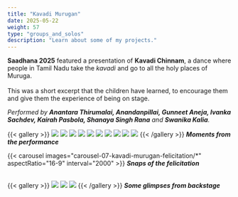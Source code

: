```yaml
---
title: "Kavadi Murugan"
date: 2025-05-22
weight: 57
type: "groups_and_solos"
description: "Learn about some of my projects."
---
```

**Saadhana 2025** featured a presentation of **Kavadi Chinnam**, a dance where people in Tamil Nadu take the _kavadi_ and go to all the holy places of Muruga.<br />
<br />
This was a short excerpt that the children have learned, to encourage them and give them the experience of being on stage.

_Performed by **Anantara Thirumalai, Anandanpillai, Gunneet Aneja, Ivanka Sachdev, Kairah Pasbola, Shanaya Singh Rana** and **Swanika Kalia**._

{{< gallery >}}
  <img src="gallery-07-kavadi-murugan-performance/07-P1082570.JPG" class="grid-w50 md:grid-w33 xl:grid-w25" />
  <img src="gallery-07-kavadi-murugan-performance/07-P1082577.JPG" class="grid-w50 md:grid-w33 xl:grid-w25" />
  <img src="gallery-07-kavadi-murugan-performance/07-P1082581.JPG" class="grid-w50 md:grid-w33 xl:grid-w25" />
  <img src="gallery-07-kavadi-murugan-performance/07-P1082593.JPG" class="grid-w50 md:grid-w33 xl:grid-w25" />
  <img src="gallery-07-kavadi-murugan-performance/07-P1082594.JPG" class="grid-w50 md:grid-w33 xl:grid-w50" />
  <img src="gallery-07-kavadi-murugan-performance/07-P1082596.JPG" class="grid-w50 md:grid-w33 xl:grid-w25" />
  <img src="gallery-07-kavadi-murugan-performance/07-P1082597.JPG" class="grid-w50 md:grid-w33 xl:grid-w25" />
  <img src="gallery-07-kavadi-murugan-performance/07-P1082598.JPG" class="grid-w50 md:grid-w33 xl:grid-w50" />
  <img src="gallery-07-kavadi-murugan-performance/07-P1082599.JPG" class="grid-w50 md:grid-w33 xl:grid-w25" />
  <img src="gallery-07-kavadi-murugan-performance/07-P1082600.JPG" class="grid-w50 md:grid-w33 xl:grid-w25" />
{{< /gallery >}}
_**Moments from the performance**_
<br />

{{< carousel images="carousel-07-kavadi-murugan-felicitation/*" aspectRatio="16-9" interval="2000" >}}
_**Snaps of the felicitation**_
<br />
<br />

{{< gallery >}}
  <img src="gallery-07-kavadi-murugan-backstage/07-P1071626.JPG" class="grid-w50 md:grid-w33 xl:grid-w33" />
  <img src="gallery-07-kavadi-murugan-backstage/07-P1071628.JPG" class="grid-w50 md:grid-w33 xl:grid-w33" />
  <img src="gallery-07-kavadi-murugan-backstage/07-P1071629.JPG" class="grid-w50 md:grid-w33 xl:grid-w33" />
{{< /gallery >}}
_**Some glimpses from backstage**_